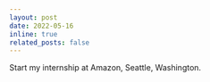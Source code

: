 ```yaml
---
layout: post
date: 2022-05-16
inline: true
related_posts: false
---
```


Start my internship at Amazon, Seattle, Washington.
